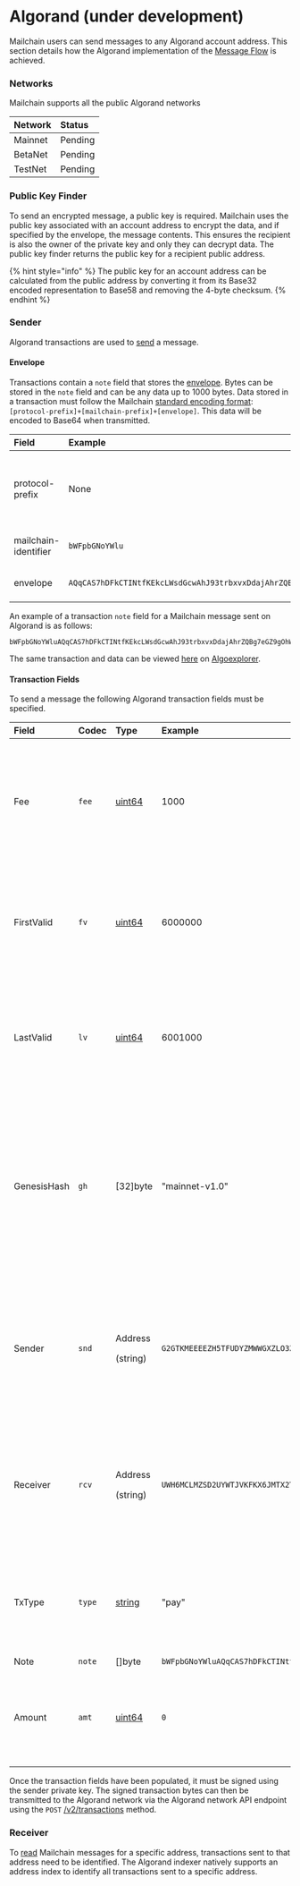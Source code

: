 # Algorand \(under development\)

Mailchain users can send messages to any Algorand account address. This section details how the Algorand implementation of the [Message Flow](../concepts/overview.md) is achieved.

### Networks

Mailchain supports all the public Algorand networks

| Network | Status |
| :--- | :--- |
| Mainnet | Pending |
| BetaNet | Pending |
| TestNet | Pending |

### Public Key Finder

To send an encrypted message, a public key is required. Mailchain uses the public key associated with an account address to encrypt the data, and if specified by the envelope, the message contents. This ensures the recipient is also the owner of the private key and only they can decrypt data. The public key finder returns the public key for a recipient public address.

{% hint style="info" %}
The public key for an account address can be calculated from the public address by converting it from its Base32 encoded representation to Base58 and removing the 4-byte checksum.
{% endhint %}

### Sender

Algorand transactions are used to [send](../concepts/send.md) a message.

#### Envelope

Transactions contain a `note` field that stores the [envelope](programmable-envelopes.md). Bytes can be stored in the `note` field and can be any data up to 1000 bytes. Data stored in a transaction must follow the Mailchain [standard encoding format](../concepts/send.md#send-transaction):`[protocol-prefix]+[mailchain-prefix]+[envelope]`. This data will be encoded to Base64 when transmitted.

<table>
  <thead>
    <tr>
      <th style="text-align:left">Field</th>
      <th style="text-align:left">Example</th>
      <th style="text-align:left">Notes</th>
    </tr>
  </thead>
  <tbody>
    <tr>
      <td style="text-align:left">protocol-prefix</td>
      <td style="text-align:left">None</td>
      <td style="text-align:left">
        <p>Transaction data prefix is not required for Algorand.</p>
        <p></p>
      </td>
    </tr>
    <tr>
      <td style="text-align:left">mailchain-identifier</td>
      <td style="text-align:left"><code>bWFpbGNoYWlu</code>
      </td>
      <td style="text-align:left">&quot;mailchain&quot; encoded as base64</td>
    </tr>
    <tr>
      <td style="text-align:left">envelope</td>
      <td style="text-align:left"><code>AQqCAS7hDFkCTINtfKEkcLWsdGcwAhJ93trbxvxDdajAhrZQBg7eGZ9gOhWLx4hKkD6t+Xot0PvmmsgcIWgw+U5WuEfZJLUafYInyAcUIZ5oIaUbx8upIvKRpHvf/innw/Z62Qj/N3v8wLYDAH6tS/2H/wrMJyUoygPWOB5tDh4sXf0k1SE</code>
      </td>
      <td style="text-align:left">Envelope encoded as hexadecimal</td>
    </tr>
  </tbody>
</table>

An example of a transaction `note` field for a Mailchain message sent on Algorand is as follows:

```text
bWFpbGNoYWluAQqCAS7hDFkCTINtfKEkcLWsdGcwAhJ93trbxvxDdajAhrZQBg7eGZ9gOhWLx4hKkD6t+Xot0PvmmsgcIWgw+U5WuEfZJLUafYInyAcUIZ5oIaUbx8upIvKRpHvf/innw/Z62Qj/N3v8wLYDAH6tS/2H/wrMJyUoygPWOB5tDh4sXf0k1SE=
```

The same transaction and data can be viewed [here](https://testnet.algoexplorer.io/tx/WWUA7W2J2MFGY3RAXJS33DANDK7WY4MBPD3DKH7CY34IDHPXXUUQ) on [Algoexplorer](https://algoexplorer.io/).

####  Transaction Fields

To send a message the following Algorand transaction fields must be specified.

<table>
  <thead>
    <tr>
      <th style="text-align:left">Field</th>
      <th style="text-align:left">Codec</th>
      <th style="text-align:left">Type</th>
      <th style="text-align:left">Example</th>
      <th style="text-align:left">Notes</th>
      <th style="text-align:left"></th>
    </tr>
  </thead>
  <tbody>
    <tr>
      <td style="text-align:left">Fee</td>
      <td style="text-align:left"><code>fee</code>
      </td>
      <td style="text-align:left"><a href="https://golang.org/pkg/builtin/#uint64">uint64</a>
      </td>
      <td style="text-align:left">1000</td>
      <td style="text-align:left">Paid by the sender to the FeeSink to prevent denial-of-service. The minimum
        fee on Algorand is currently 1000 microAlgos.</td>
      <td style="text-align:left"></td>
    </tr>
    <tr>
      <td style="text-align:left">FirstValid</td>
      <td style="text-align:left"><code>fv</code>
      </td>
      <td style="text-align:left"><a href="https://golang.org/pkg/builtin/#uint64">uint64</a>
      </td>
      <td style="text-align:left">6000000</td>
      <td style="text-align:left">The first round for when the transaction is valid. If the transaction
        is sent prior to this round it will be rejected by the network.</td>
      <td
      style="text-align:left"></td>
    </tr>
    <tr>
      <td style="text-align:left">LastValid</td>
      <td style="text-align:left"><code>lv</code>
      </td>
      <td style="text-align:left"><a href="https://golang.org/pkg/builtin/#uint64">uint64</a>
      </td>
      <td style="text-align:left">6001000</td>
      <td style="text-align:left">The ending round for which the transaction is valid. After this round,
        the transaction will be rejected by the network.</td>
      <td style="text-align:left"></td>
    </tr>
    <tr>
      <td style="text-align:left">GenesisHash</td>
      <td style="text-align:left"><code>gh</code>
      </td>
      <td style="text-align:left">[32]byte</td>
      <td style="text-align:left">&quot;mainnet-v1.0&quot;</td>
      <td style="text-align:left">The hash of the genesis block for the network for which the transaction
        is valid. See Algorand developer documentation for details of the genesis
        hash for MainNet, TestNet, and BetaNet.</td>
      <td style="text-align:left"></td>
    </tr>
    <tr>
      <td style="text-align:left">Sender</td>
      <td style="text-align:left"><code>snd</code>
      </td>
      <td style="text-align:left">
        <p>Address</p>
        <p>(string)</p>
      </td>
      <td style="text-align:left"><code>G2GTKMEEEEZH5TFUDYZMWWGXZLO3Z7765CR52ZXBBNCCMNPDYM3ZII7CSI</code>
      </td>
      <td style="text-align:left">
        <p>The address of the account that sends the messages and pays the fee.</p>
        <p><em>Added by the client, based on sender address in message.</em>
        </p>
      </td>
      <td style="text-align:left"></td>
    </tr>
    <tr>
      <td style="text-align:left">Receiver</td>
      <td style="text-align:left"><code>rcv</code>
      </td>
      <td style="text-align:left">
        <p>Address</p>
        <p>(string)</p>
      </td>
      <td style="text-align:left"><code>UWH6MCLMZSD2UYWTJVKFKX6JMTX2TGXAOYPUBNHFFQFBBVJULXJXZJNPBU</code>
      </td>
      <td style="text-align:left">
        <p>The address of the account that receives the message.</p>
        <p><em>Added by the client, based on recipient address in message.</em>
        </p>
      </td>
      <td style="text-align:left"></td>
    </tr>
    <tr>
      <td style="text-align:left">TxType</td>
      <td style="text-align:left"><code>type</code>
      </td>
      <td style="text-align:left"><a href="https://golang.org/pkg/builtin/#string">string</a>
      </td>
      <td style="text-align:left">&quot;pay&quot;</td>
      <td style="text-align:left">Specifies the type of Algorand transaction. <em>Mailchain uses a zero-value payment transaction by default.</em>
      </td>
      <td style="text-align:left"></td>
    </tr>
    <tr>
      <td style="text-align:left">Note</td>
      <td style="text-align:left"><code>note</code>
      </td>
      <td style="text-align:left">[]byte</td>
      <td style="text-align:left"><code>bWFpbGNoYWluAQqCAS7hDFkCTINtfKEkcLWsdGcwAhJ93trbxvxDdajAhrZQBg7eGZ9gOhWLx4hKkD6t+Xot0PvmmsgcIWgw+U5WuEfZJLUafYInyAcUIZ5oIaUbx8upIvKRpHvf/innw/Z62Qj/N3v8wLYDAH6tS/2H/wrMJyUoygPWOB5tDh4sXf0k1SE=</code>
      </td>
      <td style="text-align:left">Envelope data</td>
      <td style="text-align:left"></td>
    </tr>
    <tr>
      <td style="text-align:left">Amount</td>
      <td style="text-align:left"><code>amt</code>
      </td>
      <td style="text-align:left"><a href="https://golang.org/pkg/builtin/#uint64">uint64</a>
      </td>
      <td style="text-align:left"><code>0</code>
      </td>
      <td style="text-align:left">
        <p>The total amount to be sent in microAlgos.</p>
        <p><em>Mailchain sets this to <code>0</code> (zero).</em>
        </p>
      </td>
      <td style="text-align:left"></td>
    </tr>
  </tbody>
</table>

Once the transaction fields have been populated, it must be signed using the sender private key. The signed transaction bytes can then be transmitted to the Algorand network via the Algorand network API endpoint using the `POST` [/v2/transactions](https://developer.algorand.org/docs/reference/rest-apis/algod/v2/#post-v2transactions) method.

### Receiver

To [read](../concepts/read.md) Mailchain messages for a specific address, transactions sent to that address need to be identified. The Algorand indexer natively supports an address index to identify all transactions sent to a specific address.

